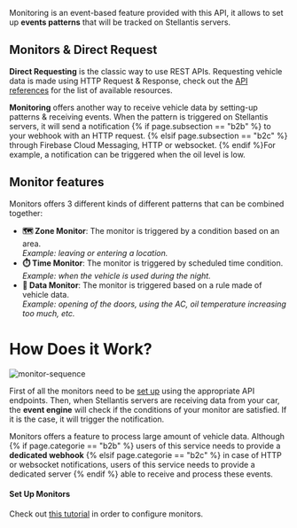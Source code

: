 Monitoring is an event-based feature provided with this API, it allows to set up **events patterns** that will be tracked on Stellantis servers.

## Monitors & Direct Request

**Direct Requesting** is the classic way to use REST APIs. Requesting vehicle data is made using HTTP Request & Response, check out the [API references]({{site.baseurl}}/webapi/{{page.subsection}}/api-reference/references/#article) for the list of available resources.

**Monitoring** offers another way to receive vehicle data by setting-up patterns & receiving events. When the pattern is triggered on Stellantis servers, it will send a notification {% if page.subsection == "b2b" %}
 to your webhook with an HTTP request.
{% elsif page.subsection == "b2c" %}
 through Firebase Cloud Messaging, HTTP or websocket.
{% endif %}For example, a notification can be triggered when the oil level is low.

## Monitor features

Monitors offers 3 different kinds of different patterns that can be combined together:
- **🗺️ Zone Monitor**: The monitor is triggered by a condition based on an area.
<br>*Example: leaving or entering a location.*
- **⏱️ Time Monitor**: The monitor is triggered by scheduled time condition.
<br>*Example: when the vehicle is used during the night.*
- **🚗 Data Monitor**: The monitor is triggered based on a rule made of vehicle data.
<br>*Example: opening of the doors, using the AC, oil temperature increasing too much, etc.*

# How Does it Work?

![monitor-sequence]({{site.baseurl}}/assets/images/monitor-sequence-{{page.subsection}}.svg)

First of all the monitors need to be [set up]({{site.baseurl}}/webapi/{{page.subsection}}/monitor/set-up/#article) using the appropriate API endpoints. Then, when Stellantis servers are receiving data from your car, the **event engine** will check if the conditions of your monitor are satisfied. If it is the case, it will trigger the notification.

Monitors offers a feature to process large amount of vehicle data. Although
{% if page.categorie == "b2b" %}
 users of this service needs to provide a **dedicated webhook** 
{% elsif page.categorie == "b2c" %}
 in case of HTTP or websocket notifications, users of this service needs to provide a dedicated server 
{% endif %} able to receive and process these events.

#### Set Up Monitors

Check out [this tutorial]({{site.baseurl}}/webapi/{{page.subsection}}/monitor/set-up/#article) in order to configure monitors.